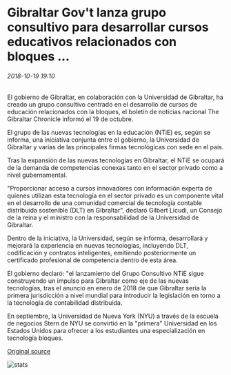 # Gibraltar Gov't lanza grupo consultivo para desarrollar cursos educativos relacionados con bloques ...

###### 2018-10-19 19:10

El gobierno de Gibraltar, en colaboración con la Universidad de Gibraltar, ha creado un grupo consultivo centrado en el desarrollo de cursos de educación relacionados con la bloques, el boletín de noticias nacional The Gibraltar Chronicle informó el 19 de octubre.

El grupo de las nuevas tecnologías en la educación (NTiE) es, según se informa, una iniciativa conjunta entre el gobierno, la Universidad de Gibraltar y varias de las principales firmas tecnológicas con sede en el país.

Tras la expansión de las nuevas tecnologías en Gibraltar, el NTiE se ocupará de la demanda de competencias conexas tanto en el sector privado como a nivel gubernamental.

"Proporcionar acceso a cursos innovadores con información experta de quienes utilizan esta tecnología en el sector privado es un componente vital en el desarrollo de una comunidad comercial de tecnología contable distribuida sostenible (DLT) en Gibraltar", declaró Gilbert Licudi, un Consejo de la reina y el ministro con la responsabilidad de la Universidad de Gibraltar.

Dentro de la iniciativa, la Universidad, según se informa, desarrollará y mejorará la experiencia en nuevas tecnologías, incluyendo DLT, codificación y contratos inteligentes, emitiendo posteriormente un certificado profesional de competencia dentro de esta área.

El gobierno declaró: "el lanzamiento del Grupo Consultivo NTiE sigue construyendo un impulso para Gibraltar como eje de las nuevas tecnologías, tras el anuncio en enero de 2018 de que Gibraltar sería la primera jurisdicción a nivel mundial para introducir la legislación en torno a la tecnología de contabilidad distribuida.

En septiembre, la Universidad de Nueva York (NYU) a través de la escuela de negocios Stern de NYU se convirtió en la "primera" Universidad en los Estados Unidos para ofrecer a los estudiantes una especialización en tecnología bloques.

[Original source](https://cointelegraph.com/news/gibraltar-govt-launches-advisory-group-to-develop-blockchain-related-educational-courses)

![stats](https://c.statcounter.com/11760860/0/a89fa40b/1/ "stats")